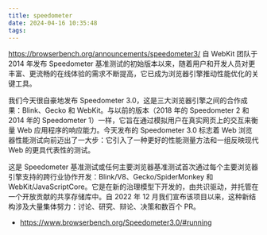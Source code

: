 ```yaml
---
title: speedometer
date: 2024-04-16 10:35:48
tags:
---
```

https://browserbench.org/announcements/speedometer3/
自 WebKit 团队于 2014 年发布 Speedometer 基准测试的初始版本以来，随着用户和开发人员对更丰富、更流畅的在线体验的需求不断提高，它已成为浏览器引擎推动性能优化的关键工具。

我们今天很自豪地发布 Speedometer 3.0，这是三大浏览器引擎之间的合作成果：Blink、Gecko 和 WebKit。与以前的版本（2018 年的 Speedometer 2 和 2014 年的 Speedometer 1）一样，它旨在通过模拟用户在真实网页上的交互来衡量 Web 应用程序的响应能力。今天发布的 Speedometer 3.0 标志着 Web 浏览器性能测试向前迈出了一大步：它引入了一种更好的性能测量方法和一组反映现代 Web 的更具代表性的测试。


这是 Speedometer 基准测试或任何主要浏览器基准测试首次通过每个主要浏览器引擎支持的跨行业协作开发：Blink/V8、Gecko/SpiderMonkey 和 WebKit/JavaScriptCore。它是在新的治理模型下开发的，由共识驱动，并托管在一个开放贡献的共享存储库中。自 2022 年 12 月我们宣布该项目以来，这种新结构涉及大量集体努力：讨论、研究、辩论、决策和数百个 PR。

- https://www.browserbench.org/Speedometer3.0/#running